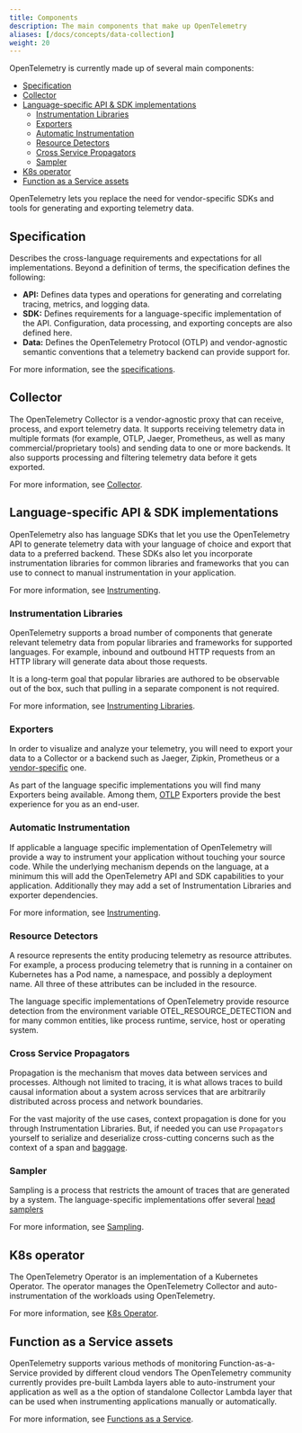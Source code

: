 ```yaml
---
title: Components
description: The main components that make up OpenTelemetry
aliases: [/docs/concepts/data-collection]
weight: 20
---
```


OpenTelemetry is currently made up of several main components:

- [Specification](#specification)
- [Collector](#collector)
- [Language-specific API \& SDK implementations](#language-specific-api--sdk-implementations)
  - [Instrumentation Libraries](#instrumentation-libraries)
  - [Exporters](#exporters)
  - [Automatic Instrumentation](#automatic-instrumentation)
  - [Resource Detectors](#resource-detectors)
  - [Cross Service Propagators](#cross-service-propagators)
  - [Sampler](#sampler)
- [K8s operator](#k8s-operator)
- [Function as a Service assets](#function-as-a-service-assets)

OpenTelemetry lets you replace the need for vendor-specific SDKs and tools for
generating and exporting telemetry data.

## Specification

Describes the cross-language requirements and expectations for all
implementations. Beyond a definition of terms, the specification defines the
following:

- **API:** Defines data types and operations for generating and correlating
  tracing, metrics, and logging data.
- **SDK:** Defines requirements for a language-specific implementation of the
  API. Configuration, data processing, and exporting concepts are also defined
  here.
- **Data:** Defines the OpenTelemetry Protocol (OTLP) and vendor-agnostic
  semantic conventions that a telemetry backend can provide support for.

For more information, see the [specifications](/docs/specs/).

## Collector

The OpenTelemetry Collector is a vendor-agnostic proxy that can receive,
process, and export telemetry data. It supports receiving telemetry data in
multiple formats (for example, OTLP, Jaeger, Prometheus, as well as many
commercial/proprietary tools) and sending data to one or more backends. It also
supports processing and filtering telemetry data before it gets exported.

For more information, see [Collector](/docs/collector/).

## Language-specific API & SDK implementations

OpenTelemetry also has language SDKs that let you use the OpenTelemetry API to
generate telemetry data with your language of choice and export that data to a
preferred backend. These SDKs also let you incorporate instrumentation libraries
for common libraries and frameworks that you can use to connect to manual
instrumentation in your application.

For more information, see [Instrumenting](/docs/concepts/instrumentation/).

### Instrumentation Libraries

OpenTelemetry supports a broad number of components that generate relevant
telemetry data from popular libraries and frameworks for supported languages.
For example, inbound and outbound HTTP requests from an HTTP library will
generate data about those requests.

It is a long-term goal that popular libraries are authored to be observable out
of the box, such that pulling in a separate component is not required.

For more information, see
[Instrumenting Libraries](/docs/concepts/instrumentation/libraries/).

### Exporters

In order to visualize and analyze your telemetry, you will need to export your
data to a Collector or a backend such as Jaeger, Zipkin, Prometheus or a
[vendor-specific](/ecosystem/vendors/) one.

As part of the language specific implementations you will find many Exporters
being available. Among them, [OTLP](/docs/specs/otlp/) Exporters provide the
best experience for you as an end-user.

### Automatic Instrumentation

If applicable a language specific implementation of OpenTelemetry will provide a
way to instrument your application without touching your source code. While the
underlying mechanism depends on the language, at a minimum this will add the
OpenTelemetry API and SDK capabilities to your application. Additionally they
may add a set of Instrumentation Libraries and exporter dependencies.

For more information, see
[Instrumenting](/docs/concepts/instrumentation/automatic/).

### Resource Detectors

A resource represents the entity producing telemetry as resource attributes. For
example, a process producing telemetry that is running in a container on
Kubernetes has a Pod name, a namespace, and possibly a deployment name. All
three of these attributes can be included in the resource.

The language specific implementations of OpenTelemetry provide resource
detection from the environment variable OTEL_RESOURCE_DETECTION and for many
common entities, like process runtime, service, host or operating system.

### Cross Service Propagators

Propagation is the mechanism that moves data between services and processes.
Although not limited to tracing, it is what allows traces to build causal
information about a system across services that are arbitrarily distributed
across process and network boundaries.

For the vast majority of the use cases, context propagation is done for you
through Instrumentation Libraries. But, if needed you can use `Propagators`
yourself to serialize and deserialize cross-cutting concerns such as the context
of a span and [baggage](/docs/concepts/signals/baggage/).

### Sampler

Sampling is a process that restricts the amount of traces that are generated by
a system. The language-specific implementations offer several
[head samplers](/docs/concepts/sampling/#head-sampling)

For more information, see [Sampling](/docs/concepts/sampling).

## K8s operator

The OpenTelemetry Operator is an implementation of a Kubernetes Operator. The
operator manages the OpenTelemetry Collector and auto-instrumentation of the
workloads using OpenTelemetry.

For more information, see [K8s Operator](/docs/k8s-operator/).

## Function as a Service assets

OpenTelemetry supports various methods of monitoring Function-as-a-Service
provided by different cloud vendors The OpenTelemetry community currently
provides pre-built Lambda layers able to auto-instrument your application as
well as a the option of standalone Collector Lambda layer that can be used when
instrumenting applications manually or automatically.

For more information, see [Functions as a Service](/docs/faas/).
